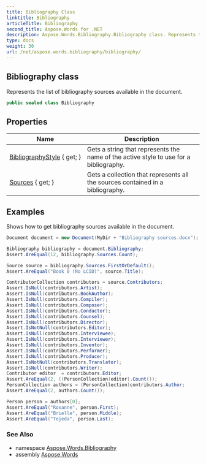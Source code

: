 ```yaml
---
title: Bibliography Class
linktitle: Bibliography
articleTitle: Bibliography
second_title: Aspose.Words for .NET
description: Aspose.Words.Bibliography.Bibliography class. Represents the list of bibliography sources available in the document in C#.
type: docs
weight: 30
url: /net/aspose.words.bibliography/bibliography/
---
```

## Bibliography class

Represents the list of bibliography sources available in the document.

```csharp
public sealed class Bibliography
```

## Properties

| Name | Description |
| --- | --- |
| [BibliographyStyle](../../aspose.words.bibliography/bibliography/bibliographystyle/) { get; } | Gets a string that represents the name of the active style to use for a bibliography. |
| [Sources](../../aspose.words.bibliography/bibliography/sources/) { get; } | Gets a collection that represents all the sources contained in a bibliography. |

## Examples

Shows how to get bibliography sources available in the document.

```csharp
Document document = new Document(MyDir + "Bibliography sources.docx");

Bibliography bibliography = document.Bibliography;
Assert.AreEqual(12, bibliography.Sources.Count);

Source source = bibliography.Sources.FirstOrDefault();
Assert.AreEqual("Book 0 (No LCID)", source.Title);

ContributorCollection contributors = source.Contributors;
Assert.IsNull(contributors.Artist);
Assert.IsNull(contributors.BookAuthor);
Assert.IsNull(contributors.Compiler);
Assert.IsNull(contributors.Composer);
Assert.IsNull(contributors.Conductor);
Assert.IsNull(contributors.Counsel);
Assert.IsNull(contributors.Director);
Assert.IsNotNull(contributors.Editor);
Assert.IsNull(contributors.Interviewee);
Assert.IsNull(contributors.Interviewer);
Assert.IsNull(contributors.Inventor);
Assert.IsNull(contributors.Performer);
Assert.IsNull(contributors.Producer);
Assert.IsNotNull(contributors.Translator);
Assert.IsNull(contributors.Writer);
Contributor editor  = contributors.Editor;
Assert.AreEqual(2, ((PersonCollection)editor).Count());
PersonCollection authors = (PersonCollection)contributors.Author;
Assert.AreEqual(2, authors.Count());

Person person = authors[0];
Assert.AreEqual("Roxanne", person.First);
Assert.AreEqual("Brielle", person.Middle);
Assert.AreEqual("Tejeda", person.Last);
```

### See Also

* namespace [Aspose.Words.Bibliography](../../aspose.words.bibliography/)
* assembly [Aspose.Words](../../)
